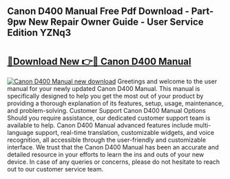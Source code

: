 ## Canon D400 Manual Free Pdf Download - Part-9pw New Repair Owner Guide - User Service Edition YZNq3

# <h2><a href="http://bc28097.oget.top/?id=Canon+D400+Manual">🔗Download New 👉🔴 Canon D400 Manual</a></h2>

[![Canon D400 Manual new download](https://i.imgur.com/5g1atiW.png)](http://bc28097.oget.top/?id=Canon+D400+Manual)
Greetings and welcome to the user manual for your newly updated Canon D400 Manual. This manual is specifically designed to help you get the most out of your product by providing a thorough explanation of its features, setup, usage, maintenance, and problem-solving. Customer Support Canon D400 Manual Options Should you require assistance, our dedicated customer support team is available to help. Canon D400 Manual advanced features include multi-language support, real-time translation, customizable widgets, and voice recognition, all accessible through the user-friendly and customizable interface. We trust that the Canon D400 Manual has been an accurate and detailed resource in your efforts to learn the ins and outs of your new device. In case of any queries or concerns, please do not hesitate to reach out to our customer service team.
